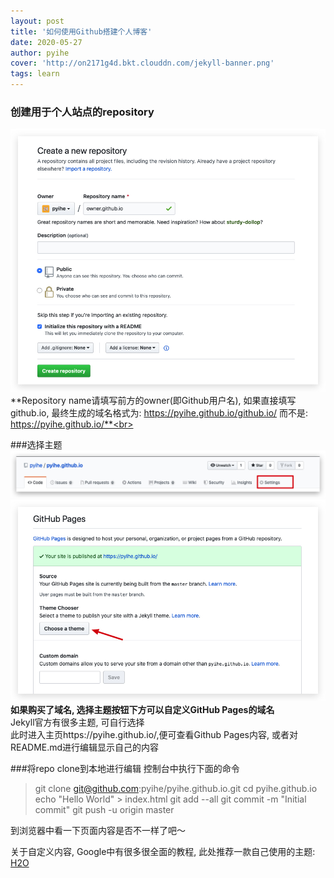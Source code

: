 ```yaml
---
layout: post
title: '如何使用Github搭建个人博客'
date: 2020-05-27
author: pyihe
cover: 'http://on2171g4d.bkt.clouddn.com/jekyll-banner.png'
tags: learn
---
```

### 创建用于个人站点的repository
![alt](../screenshot/2020-05-27/build_github_pages01.jpg "创建repo")
**Repository name请填写前方的owner(即Github用户名), 如果直接填写github.io, 最终生成的域名格式为: https://pyihe.github.io/github.io/ 而不是: https://pyihe.github.io/**<br>

###选择主题
![alt](../screenshot/2020-05-27/build_github_pages02.jpg "进入repo设置页面选择theme")
![alt](../screenshot/2020-05-27/build_github_pages03.jpg "进入repo设置页面选择theme")
**如果购买了域名, 选择主题按钮下方可以自定义GitHub Pages的域名**<br>
Jekyll官方有很多主题, 可自行选择<br>
此时进入主页https://pyihe.github.io/,便可查看Github Pages内容, 或者对README.md进行编辑显示自己的内容<br>

###将repo clone到本地进行编辑
控制台中执行下面的命令
>git clone git@github.com:pyihe/pyihe.github.io.git
>cd pyihe.github.io
>echo "Hello World" > index.html
>git add --all
>git commit -m "Initial commit"
>git push -u origin master

到浏览器中看一下页面内容是否不一样了吧～<br>

关于自定义内容, Google中有很多很全面的教程, 此处推荐一款自己使用的主题: [H2O](https://github.com/kaeyleo/jekyll-theme-H2O)




